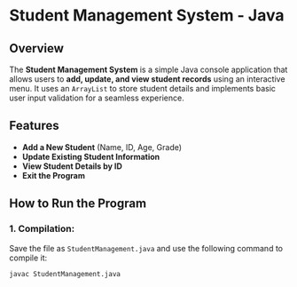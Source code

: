 # **Student Management System - Java**  

## **Overview**  
The **Student Management System** is a simple Java console application that allows users to **add, update, and view student records** using an interactive menu. It uses an `ArrayList` to store student details and implements basic user input validation for a seamless experience.  

## **Features**  
- **Add a New Student** (Name, ID, Age, Grade)  
- **Update Existing Student Information**  
- **View Student Details by ID**  
- **Exit the Program**  

## **How to Run the Program**  

### **1. Compilation:**  
Save the file as `StudentManagement.java` and use the following command to compile it:  
```bash
javac StudentManagement.java
